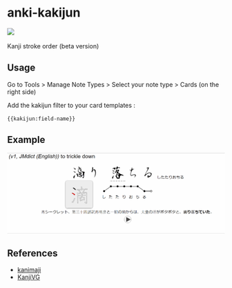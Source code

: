 # anki-kakijun

<a title="Rate on AnkiWeb" href="https://ankiweb.net/shared/info/1250448937"><img src="https://glutanimate.com/logos/ankiweb-rate.svg"></a>

Kanji stroke order (beta version)

## Usage 

Go to Tools > Manage Note Types > Select your note type > Cards (on the right side)

Add the kakijun filter to your card templates :

```
{{kakijun:field-name}}
```

## Example 

![Animated example](images/example.gif "Animated example")

## References

+ [kanimaji](https://github.com/maurimo/kanimaji)
+ [KanjiVG](https://github.com/KanjiVG/kanjivg)